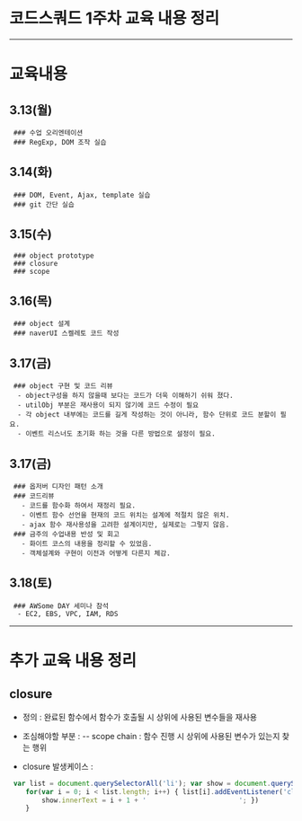# 코드스쿼드 1주차 교육 내용 정리 

---

# 교육내용 
   ## 3.13(월)
     ### 수업 오리엔테이션
     ### RegExp, DOM 조작 실습 
 
   ## 3.14(화)
     ### DOM, Event, Ajax, template 실습 
     ### git 간단 실습
 
   ## 3.15(수)
     ### object prototype
     ### closure 
     ### scope 
 
   ## 3.16(목) 
     ### object 설계 
	 ### naverUI 스켈레토 코드 작성

   ## 3.17(금)
     ### object 구현 및 코드 리뷰
      - object구성을 하지 않을때 보다는 코드가 더욱 이해하기 쉬워 졌다.
      - utilObj 부분은 재사용이 되지 않기에 코드 수정이 필요
      - 각 object 내부에는 코드를 길게 작성하는 것이 아니라, 함수 단위로 코드 분할이 필요. 
      - 이벤트 리스너도 초기화 하는 것을 다른 방법으로 설정이 필요. 

   ## 3.17(금) 
     ### 옵저버 디자인 패턴 소개
     ### 코드리뷰 
       - 코드를 함수화 하여서 재정리 필요. 
       - 이벤트 함수 선언을 현재의 코드 위치는 설계에 적절치 않은 위치. 
       - ajax 함수 재사용성을 고려한 설계이지만, 실제로는 그렇지 않음. 
     ### 금주의 수업내용 반성 및 회고 
       - 화이트 코스의 내용을 정리할 수 있었음.
       - 객체설계와 구현이 이전과 어떻게 다른지 체감. 

   ## 3.18(토)
     ### AWSome DAY 세미나 참석
      - EC2, EBS, VPC, IAM, RDS  

---

# 추가 교육 내용 정리
 ## closure 
 - 정의 : 완료된 함수에서 함수가 호출될 시 상위에 사용된 변수들을 재사용  
 
 - 조심해야할 부분 : 
   -- scope chain : 함수 진행 시 상위에 사용된 변수가 있는지 찾는 행위
 
 - closure 발생케이스 : 

```javascript
 var list = document.querySelectorAll('li'); var show = document.querySelector('.show');
 	for(var i = 0; i < list.length; i++) { list[i].addEventListener('click', function() {
		show.innerText = i + 1 + '                       '; })
	}
 ```
 
